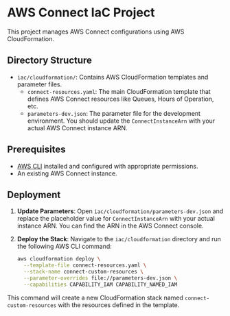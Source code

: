 # AWS Connect IaC Project

This project manages AWS Connect configurations using AWS CloudFormation.

## Directory Structure

- `iac/cloudformation/`: Contains AWS CloudFormation templates and parameter files.
  - `connect-resources.yaml`: The main CloudFormation template that defines AWS Connect resources like Queues, Hours of Operation, etc.
  - `parameters-dev.json`: The parameter file for the development environment. You should update the `ConnectInstanceArn` with your actual AWS Connect instance ARN.

## Prerequisites

- [AWS CLI](https://aws.amazon.com/cli/) installed and configured with appropriate permissions.
- An existing AWS Connect instance.

## Deployment

1.  **Update Parameters**:
    Open `iac/cloudformation/parameters-dev.json` and replace the placeholder value for `ConnectInstanceArn` with your actual instance ARN. You can find the ARN in the AWS Connect console.

2.  **Deploy the Stack**:
    Navigate to the `iac/cloudformation` directory and run the following AWS CLI command:

    ```bash
    aws cloudformation deploy \
      --template-file connect-resources.yaml \
      --stack-name connect-custom-resources \
      --parameter-overrides file://parameters-dev.json \
      --capabilities CAPABILITY_IAM CAPABILITY_NAMED_IAM
    ```

This command will create a new CloudFormation stack named `connect-custom-resources` with the resources defined in the template.